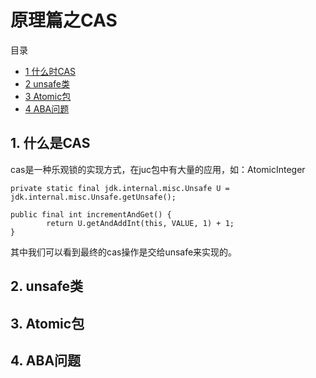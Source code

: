 # 原理篇之CAS

目录
- [1 什么时CAS](#1-什么是CAS)
- [2 unsafe类](#2-unsafe类)
- [3 Atomic包](#3-Atomic包)
- [4 ABA问题](#4-ABA问题)


## 1. 什么是CAS
cas是一种乐观锁的实现方式，在juc包中有大量的应用，如：AtomicInteger

```
private static final jdk.internal.misc.Unsafe U = jdk.internal.misc.Unsafe.getUnsafe();

public final int incrementAndGet() {
        return U.getAndAddInt(this, VALUE, 1) + 1;
}
```
其中我们可以看到最终的cas操作是交给unsafe来实现的。

## 2. unsafe类

## 3. Atomic包

## 4. ABA问题

